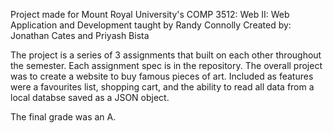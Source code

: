 Project made for Mount Royal University's COMP 3512: Web II: Web Application and Development taught by Randy Connolly
Created by: Jonathan Cates and Priyash Bista

The project is a series of 3 assignments that built on each other throughout the semester. Each assignment spec is in the repository. The overall project was to create a website to buy famous pieces of art. Included as features were a favourites list, shopping cart, and the ability to read all data from a local databse saved as a JSON object.

The final grade was an A.
